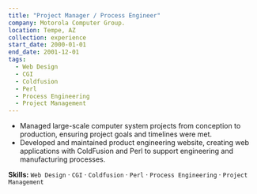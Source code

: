 ```yaml
---
title: "Project Manager / Process Engineer"
company: Motorola Computer Group.
location: Tempe, AZ
collection: experience
start_date: 2000-01-01
end_date: 2001-12-01
tags:
  - Web Design
  - CGI
  - Coldfusion
  - Perl
  - Process Engineering 
  - Project Management
--- 
```


* Managed large-scale computer system projects from conception to production, ensuring project goals and timelines were met.
* Developed and maintained product engineering website, creating web applications with ColdFusion and Perl to support engineering and manufacturing processes.

__Skills:__ `Web Design` · `CGI` · `Coldfusion` · `Perl` · `Process Engineering` · `Project Management`
